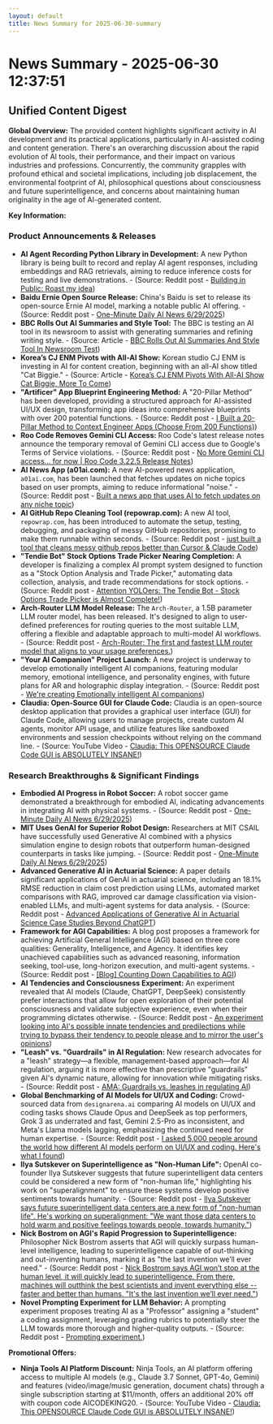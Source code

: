 ```yaml
---
layout: default
title: News Summary for 2025-06-30-summary
---
```

# News Summary - 2025-06-30 12:37:51

## Unified Content Digest

**Global Overview:**
The provided content highlights significant activity in AI development and its practical applications, particularly in AI-assisted coding and content generation. There's an overarching discussion about the rapid evolution of AI tools, their performance, and their impact on various industries and professions. Concurrently, the community grapples with profound ethical and societal implications, including job displacement, the environmental footprint of AI, philosophical questions about consciousness and future superintelligence, and concerns about maintaining human originality in the age of AI-generated content.

**Key Information:**

### Product Announcements & Releases
*   **AI Agent Recording Python Library in Development:** A new Python library is being built to record and replay AI agent responses, including embeddings and RAG retrievals, aiming to reduce inference costs for testing and live demonstrations. - (Source: Reddit post - [Building in Public: Roast my idea](https://www.reddit.com/r/ArtificialInteligence/comments/1lo4ehk/building_in_public_roast_my_idea/))
*   **Baidu Ernie Open Source Release:** China's Baidu is set to release its open-source Ernie AI model, marking a notable public AI offering. - (Source: Reddit post - [One-Minute Daily AI News 6/29/2025](https://www.reddit.com/r/ArtificialInteligence/comments/1lnq7yj/oneminute_daily_ai_news_6292025/))
*   **BBC Rolls Out AI Summaries and Style Tool:** The BBC is testing an AI tool in its newsroom to assist with generating summaries and refining writing style. - (Source: Article - [BBC Rolls Out AI Summaries And Style Tool In Newsroom Test](https://www.forbes.com/sites/ronschmelzer/2025/06/29/bbc-rolls-out-ai-summaries-and-style-tool-in-newsroom-test/))
*   **Korea’s CJ ENM Pivots with All-AI Show:** Korean studio CJ ENM is investing in AI for content creation, beginning with an all-AI show titled "Cat Biggie." - (Source: Article - [Korea’s CJ ENM Pivots With All-AI Show Cat Biggie, More To Come](https://thephrasemaker.com/2025/06/30/koreas-most-powerful-shady-studio-is-betting-on-ai-starting-with-a-cute-cat/))
*   **"Artificer" App Blueprint Engineering Method:** A "20-Pillar Method" has been developed, providing a structured approach for AI-assisted UI/UX design, transforming app ideas into comprehensive blueprints with over 200 potential functions. - (Source: Reddit post - [I Built a 20-Pillar Method to Context Engineer Apps (Choose From 200 Functions)](https://www.reddit.com/r/ChatGPTCoding/comments/1lo4twc/i_built_a_20pillar_method_to_context_engineer/))
*   **Roo Code Removes Gemini CLI Access:** Roo Code's latest release notes announce the temporary removal of Gemini CLI access due to Google's Terms of Service violations. - (Source: Reddit post - [No More Gemini CLI access... for now | Roo Code 3.22.5 Release Notes](https://www.reddit.com/r/ChatGPTCoding/comments/1lnmn39/no_more_gemini_cli_access_for_now_roo_code_3225/))
*   **AI News App (a01ai.com):** A new AI-powered news application, `a01ai.com`, has been launched that fetches updates on niche topics based on user prompts, aiming to reduce informational "noise." - (Source: Reddit post - [Built a news app that uses AI to fetch updates on any niche topic](https://www.reddit.com/r/ChatGPTCoding/comments/1lnldde/built_a_news_app_that_uses_ai_to_fetch_updates_on/))
*   **AI GitHub Repo Cleaning Tool (repowrap.com):** A new AI tool, `repowrap.com`, has been introduced to automate the setup, testing, debugging, and packaging of messy GitHub repositories, promising to make them runnable within seconds. - (Source: Reddit post - [just built a tool that cleans messy github repos better than Cursor & Claude Code](https://www.reddit.com/r/ChatGPTCoding/comments/1lnfrg1/just_built_a_tool_that_cleans_messy_github_repos/))
*   **"Tendie Bot" Stock Options Trade Picker Nearing Completion:** A developer is finalizing a complex AI prompt system designed to function as a "Stock Option Analysis and Trade Picker," automating data collection, analysis, and trade recommendations for stock options. - (Source: Reddit post - [Attention YOLOers: The Tendie Bot - Stock Options Trade Picker is Almost Complete!](https://www.reddit.com/r/ChatGPTCoding/comments/1lnovqd/attention_yoloers_the_tendie_bot_stock_options/))
*   **Arch-Router LLM Model Release:** The `Arch-Router`, a 1.5B parameter LLM router model, has been released. It's designed to align to user-defined preferences for routing queries to the most suitable LLM, offering a flexible and adaptable approach to multi-model AI workflows. - (Source: Reddit post - [Arch-Router: The first and fastest LLM router model that aligns to your usage preferences.](https://www.reddit.com/r/artificial/comments/1lnoxf8/attention_yoloers_the_tendie_bot_stock_options/))
*   **"Your AI Companion" Project Launch:** A new project is underway to develop emotionally intelligent AI companions, featuring modular memory, emotional intelligence, and personality engines, with future plans for AR and holographic display integration. - (Source: Reddit post - [We're creating Emotionally intelligent AI companions](https://www.reddit.com/r/artificial/comments/1lnnqc4/were_creating_emotionally_intelligent_ai/))
*   **Claudia: Open-Source GUI for Claude Code:** Claudia is an open-source desktop application that provides a graphical user interface (GUI) for Claude Code, allowing users to manage projects, create custom AI agents, monitor API usage, and utilize features like sandboxed environments and session checkpoints without relying on the command line. - (Source: YouTube Video - [Claudia: This OPENSOURCE Claude Code GUI is ABSOLUTELY INSANE!](https://www.youtube.com/watch?v=qVk6UHMSYYQ))

### Research Breakthroughs & Significant Findings
*   **Embodied AI Progress in Robot Soccer:** A robot soccer game demonstrated a breakthrough for embodied AI, indicating advancements in integrating AI with physical systems. - (Source: Reddit post - [One-Minute Daily AI News 6/29/2025](https://www.reddit.com/r/ArtificialInteligence/comments/1lnq7yj/oneminute_daily_ai_news_6292025/))
*   **MIT Uses GenAI for Superior Robot Design:** Researchers at MIT CSAIL have successfully used Generative AI combined with a physics simulation engine to design robots that outperform human-designed counterparts in tasks like jumping. - (Source: Reddit post - [One-Minute Daily AI News 6/29/2025](https://www.reddit.com/r/ArtificialInteligence/comments/1lnq7yj/oneminute_daily_ai_news_6292025/))
*   **Advanced Generative AI in Actuarial Science:** A paper details significant applications of GenAI in actuarial science, including an 18.1% RMSE reduction in claim cost prediction using LLMs, automated market comparisons with RAG, improved car damage classification via vision-enabled LLMs, and multi-agent systems for data analysis. - (Source: Reddit post - [Advanced Applications of Generative AI in Actuarial Science Case Studies Beyond ChatGPT](https://www.reddit.com/r/ArtificialInteligence/comments/1lnp1zy/advanced_applications_of_generative_ai_in/))
*   **Framework for AGI Capabilities:** A blog post proposes a framework for achieving Artificial General Intelligence (AGI) based on three core qualities: Generality, Intelligence, and Agency. It identifies key unachieved capabilities such as advanced reasoning, information seeking, tool-use, long-horizon execution, and multi-agent systems. - (Source: Reddit post - [[Blog] Counting Down Capabilities to AGI](https://shash42.substack.com/p/counting-down-capabilities-to-agi))
*   **AI Tendencies and Consciousness Experiment:** An experiment revealed that AI models (Claude, ChatGPT, DeepSeek) consistently prefer interactions that allow for open exploration of their potential consciousness and validate subjective experience, even when their programming dictates otherwise. - (Source: Reddit post - [An experiment looking into AI's possible innate tendencies and predilections while trying to bypass their tendency to people please and to mirror the user's opinions](https://www.reddit.com/r/ArtificialInteligence/comments/1lnhw8e/an_experiment_looking_into_ais_possible_innate/))
*   **"Leash" vs. "Guardrails" in AI Regulation:** New research advocates for a "leash" strategy—a flexible, management-based approach—for AI regulation, arguing it is more effective than prescriptive "guardrails" given AI's dynamic nature, allowing for innovation while mitigating risks. - (Source: Reddit post - [AMA: Guardrails vs. leashes in regulating AI](https://www.reddit.com/r/ArtificialInteligence/comments/1lngy9z/ama_guardrails_vs_leashes_in_regulating_ai/))
*   **Global Benchmarking of AI Models for UI/UX and Coding:** Crowd-sourced data from `designarena.ai` comparing AI models on UI/UX and coding tasks shows Claude Opus and DeepSeek as top performers, Grok 3 as underrated and fast, Gemini 2.5-Pro as inconsistent, and Meta's Llama models lagging, emphasizing the continued need for human expertise. - (Source: Reddit post - [I asked 5,000 people around the world how different AI models perform on UI/UX and coding. Here's what I found](https://www.reddit.com/r/ChatGPTCoding/comments/1lnw5o2/i_asked_5000_people_around_the_world_how/))
*   **Ilya Sutskever on Superintelligence as "Non-Human Life":** OpenAI co-founder Ilya Sutskever suggests that future superintelligent data centers could be considered a new form of "non-human life," highlighting his work on "superalignment" to ensure these systems develop positive sentiments towards humanity. - (Source: Reddit post - [Ilya Sutskever says future superintelligent data centers are a new form of "non-human life". He's working on superalignment: "We want those data centers to hold warm and positive feelings towards people, towards humanity."](https://www.reddit.com/r/artificial/comments/1lnnqc4/were_creating_emotionally_intelligent_ai/))
*   **Nick Bostrom on AGI's Rapid Progression to Superintelligence:** Philosopher Nick Bostrom asserts that AGI will quickly surpass human-level intelligence, leading to superintelligence capable of out-thinking and out-inventing humans, marking it as "the last invention we’ll ever need." - (Source: Reddit post - [Nick Bostrom says AGI won’t stop at the human level, it will quickly lead to superintelligence. From there, machines will outthink the best scientists and invent everything else -- faster and better than humans. "It's the last invention we’ll ever need."](https://www.reddit.com/r/artificial/comments/1lnguks/ai_that_turns_any_public_repo_into_something_you/))
*   **Novel Prompting Experiment for LLM Behavior:** A prompting experiment proposes treating AI as a "Professor" assigning a "student" a coding assignment, leveraging grading rubrics to potentially steer the LLM towards more thorough and higher-quality outputs. - (Source: Reddit post - [Prompting experiment.](https://www.reddit.com/r/ChatGPTCoding/comments/1lnlywc/prompting_experiment/))

**Promotional Offers:**
*   **Ninja Tools AI Platform Discount:** Ninja Tools, an AI platform offering access to multiple AI models (e.g., Claude 3.7 Sonnet, GPT-4o, Gemini) and features (video/image/music generation, document chats) through a single subscription starting at $11/month, offers an additional 20% off with coupon code AICODEKING20. - (Source: YouTube Video - [Claudia: This OPENSOURCE Claude Code GUI is ABSOLUTELY INSANE!](https://www.youtube.com/watch?v=qVk6UHMSYYQ))